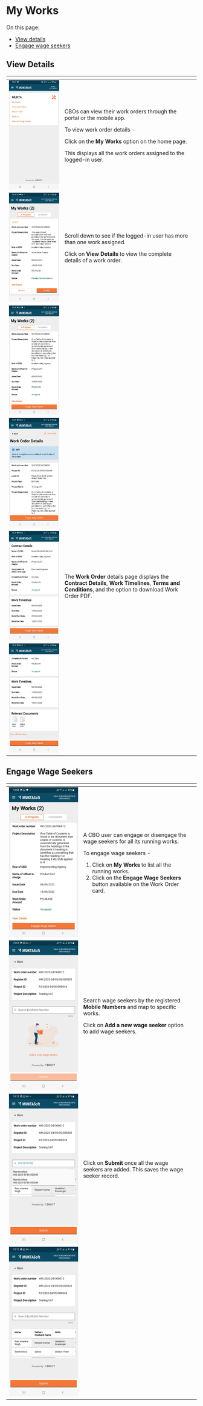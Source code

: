 # My Works

On this page:

* [View details](my-works.md#view-details)
* [Engage wage seekers](my-works.md#engage-wage-seekers)

## **View Details**

<table data-card-size="large" data-view="cards"><thead><tr><th></th><th></th><th></th></tr></thead><tbody><tr><td><img src="../../../../.gitbook/assets/image (4).png" alt=""></td><td><p>CBOs can view their work orders through the portal or the mobile app.</p><p>To view work order details - </p><p>Click on the <strong>My Works</strong> option on the home page. </p><p>This displays all the work orders assigned to the logged-in user.</p></td><td></td></tr><tr><td><img src="../../../../.gitbook/assets/image (56) (1) (1).png" alt=""></td><td><p>Scroll down to see if the logged-in user has more than one work assigned.</p><p>Click on <strong>View Details</strong> to view the complete details of a work order.</p></td><td></td></tr><tr><td><img src="../../../../.gitbook/assets/image (57) (1) (1).png" alt=""></td><td></td><td></td></tr><tr><td><img src="../../../../.gitbook/assets/image (60) (1).png" alt=""></td><td></td><td></td></tr><tr><td><img src="../../../../.gitbook/assets/image (61) (1) (1).png" alt=""></td><td>The <strong>Work Order</strong> details page displays the <strong>Contract Details</strong>, <strong>Work Timelines</strong>, <strong>Terms and Conditions</strong>, and the option to download Work Order PDF.</td><td></td></tr><tr><td><img src="../../../../.gitbook/assets/image (66).png" alt=""></td><td></td><td></td></tr></tbody></table>

## **Engage Wage Seekers**

<table data-card-size="large" data-view="cards"><thead><tr><th></th><th></th><th></th></tr></thead><tbody><tr><td><img src="../../../../.gitbook/assets/image (3).png" alt=""></td><td><p>A CBO user can engage or disengage the wage seekers for all its running works.</p><p>To engage wage seekers -</p><ol><li>Click on <strong>My Works</strong> to list all the running works.</li><li>Click on the <strong>Engage Wage Seekers</strong> button available on the Work Order card.</li></ol></td><td></td></tr><tr><td><img src="../../../../.gitbook/assets/image (59) (1) (1).png" alt=""></td><td><p>Search wage seekers by the registered <strong>Mobile Numbers</strong> and map to specific works. </p><p>Click on <strong>Add a new wage seeker</strong> option to add wage seekers.</p></td><td></td></tr><tr><td><img src="../../../../.gitbook/assets/image (3) (3).png" alt=""></td><td>Click on <strong>Submit</strong> once all the wage seekers are added. This saves the wage seeker record.</td><td></td></tr><tr><td><img src="../../../../.gitbook/assets/image (65) (1) (1).png" alt=""></td><td></td><td></td></tr></tbody></table>
